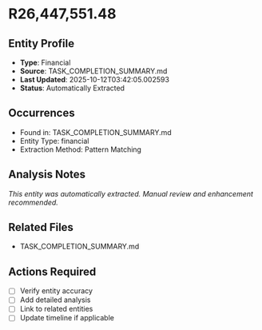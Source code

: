 # R26,447,551.48

## Entity Profile
- **Type**: Financial
- **Source**: TASK_COMPLETION_SUMMARY.md
- **Last Updated**: 2025-10-12T03:42:05.002593
- **Status**: Automatically Extracted

## Occurrences
- Found in: TASK_COMPLETION_SUMMARY.md
- Entity Type: financial
- Extraction Method: Pattern Matching

## Analysis Notes
*This entity was automatically extracted. Manual review and enhancement recommended.*

## Related Files
- TASK_COMPLETION_SUMMARY.md

## Actions Required
- [ ] Verify entity accuracy
- [ ] Add detailed analysis
- [ ] Link to related entities
- [ ] Update timeline if applicable

